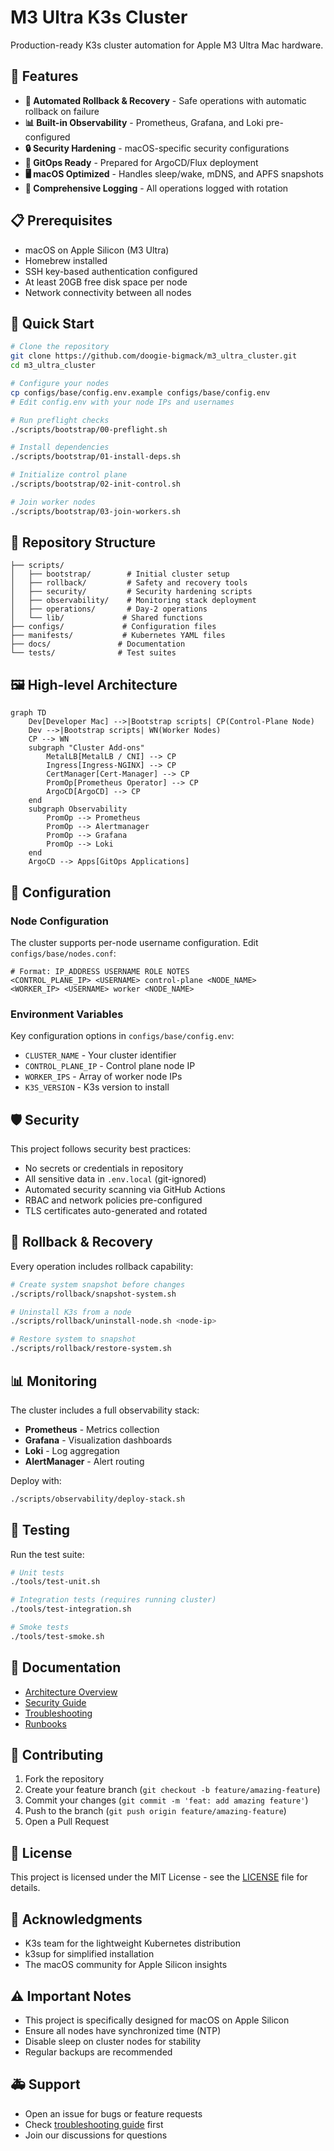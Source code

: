 # M3 Ultra K3s Cluster

Production-ready K3s cluster automation for Apple M3 Ultra Mac hardware.

## 🚀 Features

- **🔄 Automated Rollback & Recovery** - Safe operations with automatic rollback on failure
- **📊 Built-in Observability** - Prometheus, Grafana, and Loki pre-configured
- **🔒 Security Hardening** - macOS-specific security configurations
- **🎯 GitOps Ready** - Prepared for ArgoCD/Flux deployment
- **🖥️ macOS Optimized** - Handles sleep/wake, mDNS, and APFS snapshots
- **📝 Comprehensive Logging** - All operations logged with rotation

## 📋 Prerequisites

- macOS on Apple Silicon (M3 Ultra)
- Homebrew installed
- SSH key-based authentication configured
- At least 20GB free disk space per node
- Network connectivity between all nodes

## 🏃 Quick Start

```bash
# Clone the repository
git clone https://github.com/doogie-bigmack/m3_ultra_cluster.git
cd m3_ultra_cluster

# Configure your nodes
cp configs/base/config.env.example configs/base/config.env
# Edit config.env with your node IPs and usernames

# Run preflight checks
./scripts/bootstrap/00-preflight.sh

# Install dependencies
./scripts/bootstrap/01-install-deps.sh

# Initialize control plane
./scripts/bootstrap/02-init-control.sh

# Join worker nodes
./scripts/bootstrap/03-join-workers.sh
```

## 📁 Repository Structure

```
├── scripts/
│   ├── bootstrap/        # Initial cluster setup
│   ├── rollback/         # Safety and recovery tools
│   ├── security/         # Security hardening scripts
│   ├── observability/    # Monitoring stack deployment
│   ├── operations/       # Day-2 operations
│   └── lib/             # Shared functions
├── configs/             # Configuration files
├── manifests/           # Kubernetes YAML files
├── docs/               # Documentation
└── tests/              # Test suites
```

## 🖼️ High-level Architecture

```mermaid
graph TD
    Dev[Developer Mac] -->|Bootstrap scripts| CP(Control-Plane Node)
    Dev -->|Bootstrap scripts| WN(Worker Nodes)
    CP --> WN
    subgraph "Cluster Add-ons"
        MetalLB[MetalLB / CNI] --> CP
        Ingress[Ingress-NGINX] --> CP
        CertManager[Cert-Manager] --> CP
        PromOp[Prometheus Operator] --> CP
        ArgoCD[ArgoCD] --> CP
    end
    subgraph Observability
        PromOp --> Prometheus
        PromOp --> Alertmanager
        PromOp --> Grafana
        PromOp --> Loki
    end
    ArgoCD --> Apps[GitOps Applications]
```

## 🔧 Configuration

### Node Configuration

The cluster supports per-node username configuration. Edit `configs/base/nodes.conf`:

```
# Format: IP_ADDRESS USERNAME ROLE NOTES
<CONTROL_PLANE_IP> <USERNAME> control-plane <NODE_NAME>
<WORKER_IP> <USERNAME> worker <NODE_NAME>
```

### Environment Variables

Key configuration options in `configs/base/config.env`:

- `CLUSTER_NAME` - Your cluster identifier
- `CONTROL_PLANE_IP` - Control plane node IP
- `WORKER_IPS` - Array of worker node IPs
- `K3S_VERSION` - K3s version to install

## 🛡️ Security

This project follows security best practices:

- No secrets or credentials in repository
- All sensitive data in `.env.local` (git-ignored)
- Automated security scanning via GitHub Actions
- RBAC and network policies pre-configured
- TLS certificates auto-generated and rotated

## 🔄 Rollback & Recovery

Every operation includes rollback capability:

```bash
# Create system snapshot before changes
./scripts/rollback/snapshot-system.sh

# Uninstall K3s from a node
./scripts/rollback/uninstall-node.sh <node-ip>

# Restore system to snapshot
./scripts/rollback/restore-system.sh
```

## 📊 Monitoring

The cluster includes a full observability stack:

- **Prometheus** - Metrics collection
- **Grafana** - Visualization dashboards  
- **Loki** - Log aggregation
- **AlertManager** - Alert routing

Deploy with:
```bash
./scripts/observability/deploy-stack.sh
```

## 🧪 Testing

Run the test suite:

```bash
# Unit tests
./tools/test-unit.sh

# Integration tests (requires running cluster)
./tools/test-integration.sh

# Smoke tests
./tools/test-smoke.sh
```

## 📖 Documentation

- [Architecture Overview](docs/architecture.md)
- [Security Guide](docs/security.md)
- [Troubleshooting](docs/troubleshooting.md)
- [Runbooks](docs/runbooks/)

## 🤝 Contributing

1. Fork the repository
2. Create your feature branch (`git checkout -b feature/amazing-feature`)
3. Commit your changes (`git commit -m 'feat: add amazing feature'`)
4. Push to the branch (`git push origin feature/amazing-feature`)
5. Open a Pull Request

## 📝 License

This project is licensed under the MIT License - see the [LICENSE](LICENSE) file for details.

## 🙏 Acknowledgments

- K3s team for the lightweight Kubernetes distribution
- k3sup for simplified installation
- The macOS community for Apple Silicon insights

## ⚠️ Important Notes

- This project is specifically designed for macOS on Apple Silicon
- Ensure all nodes have synchronized time (NTP)
- Disable sleep on cluster nodes for stability
- Regular backups are recommended

## 🚑 Support

- Open an issue for bugs or feature requests
- Check [troubleshooting guide](docs/troubleshooting.md) first
- Join our discussions for questions